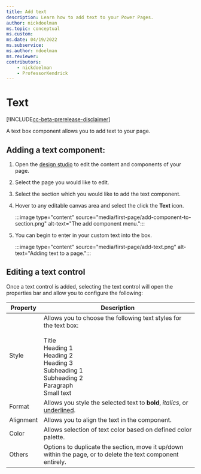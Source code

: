 ```yaml
---
title: Add text
description: Learn how to add text to your Power Pages.
author: nickdoelman
ms.topic: conceptual
ms.custom: 
ms.date: 04/19/2022
ms.subservice:
ms.author: ndoelman 
ms.reviewer: 
contributors:
    - nickdoelman
    - ProfessorKendrick
---
```


# Text

[!INCLUDE[cc-beta-prerelease-disclaimer](../includes/cc-beta-prerelease-disclaimer.md)]

A text box component allows you to add text to your page.

## Adding a text component:

1. Open the [design studio](use-design-studio.md) to edit the content and components of your page.

1. Select the page you would like to edit.

1. Select the section which you would like to add the text component.

1. Hover to any editable canvas area and select the click the **Text** icon.

    :::image type="content" source="media/first-page/add-component-to-section.png" alt-text="The add component menu.":::

1. You can begin to enter in your custom text into the box.

    :::image type="content" source="media/first-page/add-text.png" alt-text="Adding text to a page.":::

## Editing a text control

Once a text control is added, selecting the text control will open the properties bar and allow you to configure the following:  

| Property | Description |
| ----------- | ----------- |
| Style | Allows you to choose the following text styles for the text box:<br><br>Title<br>Heading 1<br>Heading 2<br>Heading 3<br>Subheading 1<br>Subheading 2<br>Paragraph<br>Small text<br> |
| Format | Allows you style the selected text to **bold**, *italics*, or <u>underlined</u>. |
| Alignment | Allows you to align the text in the component. |
| Color | Allows selection of text color based on defined color palette. |
| Others | Options to duplicate the section, move it up/down within the page, or to delete the text component entirely. |
